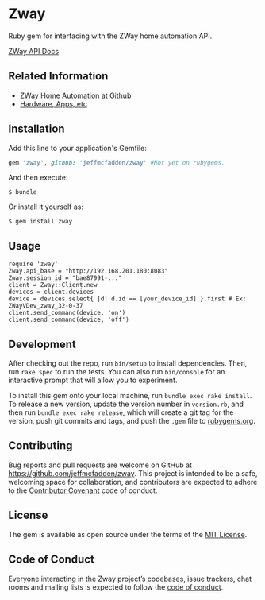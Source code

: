 # Zway

Ruby gem for interfacing with the ZWay home automation API.

[ZWay API Docs](https://zwayhomeautomation.docs.apiary.io/#reference/devices/devices-commands/send-command-to-device)

## Related Information

* [ZWay Home Automation at Github](https://github.com/Z-Wave-Me/home-automation)
* [Hardware, Apps, etc](https://z-wave.me)

## Installation

Add this line to your application's Gemfile:

```ruby
gem 'zway', github: 'jeffmcfadden/zway' #Not yet on rubygems.
```

And then execute:

    $ bundle

Or install it yourself as:

    $ gem install zway

## Usage

    require 'zway'
    Zway.api_base = "http://192.168.201.180:8083"
    Zway.session_id = "bae87991-..."
    client = Zway::Client.new
    devices = client.devices
    device = devices.select{ |d| d.id == [your_device_id] }.first # Ex: ZWayVDev_zway_32-0-37
    client.send_command(device, 'on')
    client.send_command(device, 'off')

## Development

After checking out the repo, run `bin/setup` to install dependencies. Then, run `rake spec` to run the tests. You can also run `bin/console` for an interactive prompt that will allow you to experiment.

To install this gem onto your local machine, run `bundle exec rake install`. To release a new version, update the version number in `version.rb`, and then run `bundle exec rake release`, which will create a git tag for the version, push git commits and tags, and push the `.gem` file to [rubygems.org](https://rubygems.org).

## Contributing

Bug reports and pull requests are welcome on GitHub at https://github.com/jeffmcfadden/zway. This project is intended to be a safe, welcoming space for collaboration, and contributors are expected to adhere to the [Contributor Covenant](http://contributor-covenant.org) code of conduct.

## License

The gem is available as open source under the terms of the [MIT License](https://opensource.org/licenses/MIT).

## Code of Conduct

Everyone interacting in the Zway project’s codebases, issue trackers, chat rooms and mailing lists is expected to follow the [code of conduct](https://github.com/jeffmcfadden/zway/blob/master/CODE_OF_CONDUCT.md).
